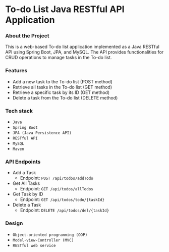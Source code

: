 # To-do List Java RESTful API Application

### About the Project
This is a web-based To-do list application implemented as a Java RESTful API using Spring Boot, JPA, and MySQL. The API provides functionalities for CRUD operations to manage tasks in the To-do list.
### Features
- Add a new task to the To-do list (POST method)
- Retrieve all tasks in the To-do list (GET method)
- Retrieve a specific task by its ID (GET method)
- Delete a task from the To-do list (DELETE method)

### Tech stack
- `Java`
- `Spring Boot`
- `JPA (Java Persistence API)`
- `RESTful API`
- `MySQL`
- `Maven`

### API Endpoints
- Add a Task
  - Endpoint: `POST /api/todos/addTodo`
- Get All Tasks
  - Endpoint: `GET /api/todos/allTodos`
- Get Task by ID
  - Endpoint: `GET /api/todos/todo/{taskId}`
- Delete a Task
  - Endpoint: `DELETE /api/todos/del/{taskId}`

### Design
- `Object-oriented programming (OOP)`
- `Model-view-Controller (MVC)`
- `RESTful web service` 



